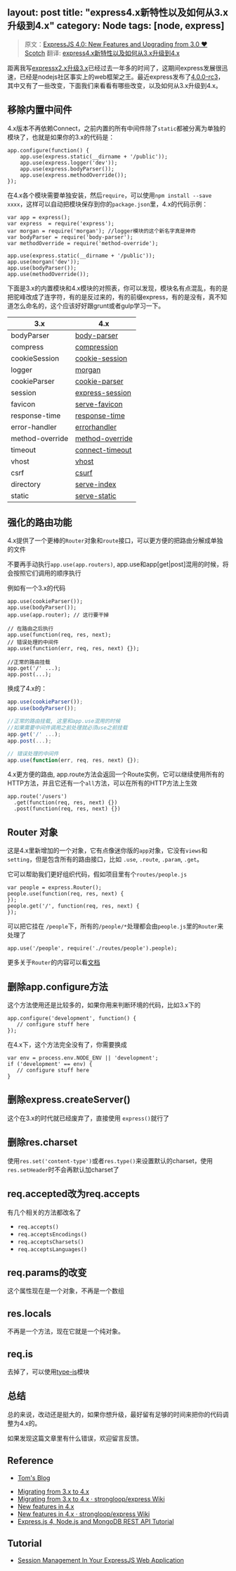 layout: post
title: "express4.x新特性以及如何从3.x升级到4.x"
category: Node
tags: [node, express]
---

> 原文：[ExpressJS 4.0: New Features and Upgrading from 3.0 ♥ Scotch](http://scotch.io/bar-talk/expressjs-4-0-new-features-and-upgrading-from-3-0)
> 翻译: [express4.x新特性以及如何从3.x升级到4.x](http://jser.me/2014/03/18/express4.x%E6%96%B0%E7%89%B9%E6%80%A7%E4%BB%A5%E5%8F%8A%E5%A6%82%E4%BD%95%E4%BB%8E3.x%E5%8D%87%E7%BA%A7%E5%88%B04.x.html)

距离我写[expressx2.x升级3.x](http://jser.me/2012/12/10/Express2.X%E8%BF%81%E7%A7%BB%E8%87%B33.X%E6%B3%A8%E6%84%8F%E4%BA%8B%E9%A1%B9.html)已经过去一年多的时间了，这期间express发展很迅速，已经是nodejs社区事实上的web框架之王。最近express发布了[4.0.0-rc3](https://github.com/visionmedia/express/blob/master/package.json#L4)，其中又有了一些改变，下面我们来看看有哪些改变，以及如何从3.x升级到4.x。

<!-- more -->

## 移除内置中间件 ##

4.x版本不再依赖Connect，之前内置的所有中间件除了`static`都被分离为单独的模块了，也就是如果你的3.x的代码是：

```
app.configure(function() {
    app.use(express.static(__dirname + '/public'));
    app.use(express.logger('dev'));
    app.use(express.bodyParser());
    app.use(express.methodOverride());
});
```

在4.x各个模块需要单独安装，然后`require`，可以使用`npm install --save xxxx`，这样可以自动把模块保存到你的`package.json`里，4.x的代码示例：

```
var app = express();
var express  = require('express');
var morgan = require('morgan'); //logger模块的这个新名字真是神奇
var bodyParser = require('body-parser');
var methodOverride = require('method-override');

app.use(express.static(__dirname + '/public'));
app.use(morgan('dev'));
app.use(bodyParser());
app.use(methodOverride());
```

下面是3.x的内置模块和4.x模块的对照表，你可以发现，模块名有点混乱，有的是把驼峰改成了连字符，有的是反过来的，有的前缀express，有的是没有，真不知道怎么命名的，这个应该好好跟grunt或者gulp学习一下。

3.x             | 4.x                                                            
---------------| ---------------
bodyParser      | [body-parser](https://github.com/expressjs/body-parser)        
compress        | [compression](https://github.com/expressjs/compression)        
cookieSession   | [cookie-session](https://github.com/expressjs/cookie-session)  
logger          | [morgan](https://github.com/expressjs/morgan)                  
cookieParser    | [cookie-parser](https://github.com/expressjs/cookie-parser)    
session         | [express-session](https://github.com/expressjs/session)        
favicon         | [serve-favicon](https://github.com/expressjs/favicon)          
response-time   | [response-time](https://github.com/expressjs/response-time)    
error-handler   | [errorhandler](https://github.com/expressjs/errorhandler)      
method-override | [method-override](https://github.com/expressjs/method-override)
timeout         | [connect-timeout](https://github.com/expressjs/connect-timeout)
vhost           | [vhost](https://github.com/expressjs/vhost)                    
csrf            | [csurf](https://github.com/expressjs/csurf)                    
directory       | [serve-index](https://github.com/expressjs/serve-index)        
static          | [serve-static](https://github.com/expressjs/serve-static)      

## 强化的路由功能 ##

4.x提供了一个更棒的`Router`对象和`route`接口，可以更方便的把路由分解成单独的文件

不要再手动执行`app.use(app.routers)`, app.use和app[get|post]混用的时候，将会按照它们调用的顺序执行

例如有一个3.x的代码

```
app.use(cookieParser());
app.use(bodyParser());
app.use(app.router); // 这行要干掉

// 在路由之后执行
app.use(function(req, res, next);
// 错误处理的中间件
app.use(function(err, req, res, next) {});

//正常的路由挂载
app.get('/' ...);
app.post(...);
```

换成了4.x的：

```js
app.use(cookieParser());
app.use(bodyParser());

//正常的路由挂载, 这里和app.use混用的时候
//如果需要中间件调用之前处理就必须use之前挂载
app.get('/' ...);
app.post(...);

// 错误处理的中间件
app.use(function(err, req, res, next) {});
```

4.x更方便的路由, app.route方法会返回一个Route实例，它可以继续使用所有的HTTP方法，并且它还有一个`all`方法，可以在所有的HTTP方法上生效

```
app.route('/users')
  .get(function(req, res, next) {})
  .post(function(req, res, next) {})
```

## Router 对象 ##

这是4.x里新增加的一个对象，它有点像迷你版的`app`对象，它没有`views`和`setting`，但是包含所有的路由接口，比如
`.use`, `.route`, `.param`, `.get`。

它可以帮助我们更好组织代码，假如项目里有个`routes/people.js`

```
var people = express.Router();
people.use(function(req, res, next) {
});
people.get('/', function(req, res, next) {
});
```

可以把它挂在 `/people`下，所有的`/people/*`处理都会由`people.js`里的`Router`来处理了

```
app.use('/people', require('./routes/people').people);
```

更多关于`Router`的内容可以看[文档](http://expressjs.jser.us/4x_zh-cn/api.html#router)

## 删除app.configure方法 ##

这个方法使用还是比较多的，如果你用来判断环境的代码，比如3.x下的

```
app.configure('development', function() {
   // configure stuff here
});
```

在4.x下，这个方法完全没有了，你需要换成

```
var env = process.env.NODE_ENV || 'development';
if ('development' == env) {
   // configure stuff here
}
```

## 删除express.createServer() ##

这个在3.x的时代就已经废弃了，直接使用 `express()`就行了

## 删除res.charset ##

使用`res.set('content-type')`或者`res.type()`来设置默认的charset，使用`res.setHeader`时不会再默认加charset了

## req.accepted改为req.accepts ##

有几个相关的方法都改名了

* `req.accepts()`
* `req.acceptsEncodings()`
* `req.acceptsCharsets()`
* `req.acceptsLanguages()`  

## req.params的改变 ##

这个属性现在是一个对象，不再是一个数组

## res.locals ##

不再是一个方法，现在它就是一个纯对象。

## req.is ##

去掉了，可以使用[type-is](https://github.com/expressjs/type-is)模块

## 总结 ##

总的来说，改动还是挺大的，如果你想升级，最好留有足够的时间来把你的代码调整为4.x的。

如果发现这篇文章里有什么错误，欢迎留言反馈。

## Reference

- [Tom's Blog](http://blog.tompawlak.org/new-features-node-express-4)
* [Migrating from 3.x to 4.x](https://github.com/visionmedia/express/wiki/Migrating-from-3.x-to-4.x)
* [Migrating from 3.x to 4.x · strongloop/express Wiki](https://github.com/strongloop/express/wiki/Migrating-from-3.x-to-4.x)
* [New features in 4.x](https://github.com/visionmedia/express/wiki/New-features-in-4.x)
* [New features in 4.x · strongloop/express Wiki](https://github.com/strongloop/express/wiki/New-features-in-4.x)
* [Express.js 4, Node.js and MongoDB REST API Tutorial](http://webapplog.com/express-js-4-node-js-and-mongodb-rest-api-tutorial/)

## Tutorial

- [Session Management In Your ExpressJS Web Application](https://blog.nraboy.com/2015/01/session-management-expressjs-web-application)